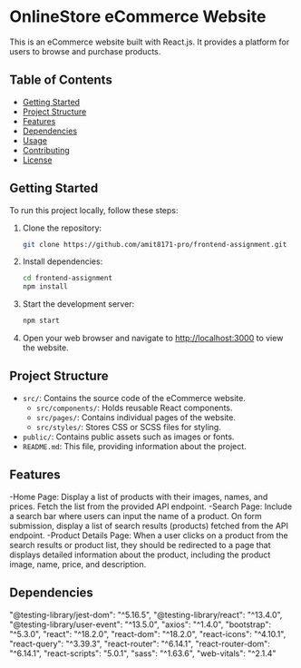 
# OnlineStore eCommerce Website

This is an eCommerce website built with React.js. It provides a platform for users to browse and purchase products.

## Table of Contents

- [Getting Started](#getting-started)
- [Project Structure](#project-structure)
- [Features](#features)
- [Dependencies](#dependencies)
- [Usage](#usage)
- [Contributing](#contributing)
- [License](#license)

## Getting Started

To run this project locally, follow these steps:

1. Clone the repository:

   ```bash
   git clone https://github.com/amit8171-pro/frontend-assignment.git
   ```

2. Install dependencies:

   ```bash
   cd frontend-assignment
   npm install
   ```

3. Start the development server:

   ```bash
   npm start
   ```

4. Open your web browser and navigate to [http://localhost:3000](http://localhost:3000) to view the website.

## Project Structure

- `src/`: Contains the source code of the eCommerce website.
  - `src/components/`: Holds reusable React components.
  - `src/pages/`: Contains individual pages of the website.
  - `src/styles/`: Stores CSS or SCSS files for styling.
- `public/`: Contains public assets such as images or fonts.
- `README.md`: This file, providing information about the project.

## Features

-Home Page: Display a list of products with their images, names, and prices. Fetch the list from the provided API endpoint.
-Search Page: Include a search bar where users can input the name of a product. On form submission, display a list of search results (products) fetched from the API endpoint.
-Product Details Page: When a user clicks on a product from the search results or product list, they should be redirected to a page that displays detailed information about the product, including the product image, name, price, and description.

## Dependencies

 "@testing-library/jest-dom": "^5.16.5",
    "@testing-library/react": "^13.4.0",
    "@testing-library/user-event": "^13.5.0",
    "axios": "^1.4.0",
    "bootstrap": "^5.3.0",
    "react": "^18.2.0",
    "react-dom": "^18.2.0",
    "react-icons": "^4.10.1",
    "react-query": "^3.39.3",
    "react-router": "^6.14.1",
    "react-router-dom": "^6.14.1",
    "react-scripts": "5.0.1",
    "sass": "^1.63.6",
    "web-vitals": "^2.1.4"


